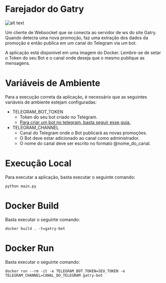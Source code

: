 # Farejador do Gatry

![alt text](https://i.imgur.com/jvJ44cn.png)

Um cliente de Websocket que se conecta ao servidor de ws do site Gatry. Quando detecta uma nova promoção, faz uma extração dos dados da promoção e então publica em um canal do Telegram via um bot.

A aplicação está disponível em uma imagem do Docker. Lembre-se de setar o Token do seu Bot e o canal onde deseja que o mesmo publique as mensagens.

# Variáveis de Ambiente

Para a execução correta da aplicação, é necessário que as seguintes variáveis de ambiente estejam configuradas:

- TELEGRAM_BOT_TOKEN
    - Token do seu bot criado no Telegram.
    - [Para criar um bot no telegram, basta seguir esse guia.](https://core.telegram.org/bots)
- TELEGRAM_CHANNEL
    - Canal do Telegram onde o Bot publicará as novas promoções. 
    - O Bot deve estar adicionado ao canal como administrador. 
    - O nome do canal deve ser escrito no formato @nome_do_canal.

# Execução Local

Para executar a aplicação, basta executar o seguinte comando:

`python main.py`
# Docker Build

Basta executar o seguinte comando:

`docker build . -t=gatry-bot`

# Docker Run

Basta executar o seguinte comando:

`docker run --rm -it -e TELEGRAM_BOT_TOKEN=SEU_TOKEN -e TELEGRAM_CHANNEL=CANAL_DO_TELEGRAM gatry-bot`